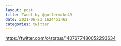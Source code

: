 ```yaml
--- 
layout: post 
title: Tweet by @golfermike49 
date: 2021-06-23 1624451462 
categories: twitter 
--- 
```

https://twitter.com/o/status/1407677480052293634